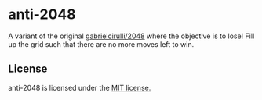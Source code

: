 anti-2048
=========

A variant of the original [gabrielcirulli/2048](https://github.com/gabrielecirulli/2048) where the objective is to lose! Fill up the grid such that there are no more moves left to win.

## License
anti-2048 is licensed under the [MIT license.](https://github.com/darkstar112358/anti-2048/blob/master/LICENSE.txt)
